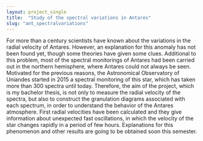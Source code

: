```yaml
---
layout: project_single
title:  "Study of the spectral variations in Antares"
slug: "ant_spectralvariations"
---
```

For more than a century scientists have known about the variations in the radial velocity of Antares. However, an explanation for this anomaly has not been found yet, though some theories have given some clues. Additional to this problem, most of the spectral monitorings of Antares had been carried out in the northern hemisphere, where Antares could not always be seen. Motivated for the previous reasons, the Astronomical Observatory of Uniandes started in 2015 a spectral monitoring of this star, which has taken more than 300 spectra until today. Therefore, the aim of the project, which is my bachelor thesis, is not only to measure the radial velocity of the spectra, but also to construct the granulation diagrams associated with each spectrum, in order to understand the behavior of the Antares atmosphere.
First radial velocities have been calculated and they give information about unexpected fast oscillations, in which the velocity of the star changes rapidly in a period of few hours. Explanations for this phenomenon and other results are going to be obtained soon this semester.
